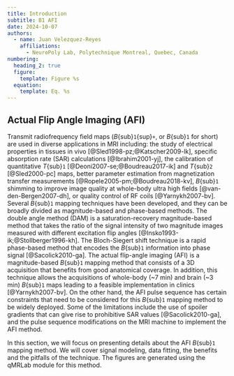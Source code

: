 ```yaml
---
title: Introduction
subtitle: B1 AFI
date: 2024-10-07
authors:
  - name: Juan Velezquez-Reyes
    affiliations:
      - NeuroPoly Lab, Polytechnique Montreal, Quebec, Canada
numbering:
  heading_2: true
  figure:
    template: Figure %s
  equation:
    template: Eq. %s
---
```


## Actual Flip Angle Imaging (AFI)

Transmit radiofrequency field maps (_B_{sub}`1`{sup}`+`, or _B_{sub}`1` for short) are used in diverse applications in MRI including: the study of electrical properties in tissues in vivo [@Sled1998-pz;@Katscher2009-lk], specific absorption rate (SAR) calculations [@Ibrahim2001-yj], the calibration of quantitative _T_{sub}`1` [@Deoni2007-se;@Boudreau2017-ik] and _T_{sub}`2` [@Sled2000-pc] maps, better parameter estimation from magnetization transfer measurements [@Ropele2005-pm;@Boudreau2018-kv], _B_{sub}`1` shimming to improve image quality at whole-body ultra high fields [@van-den-Bergen2007-dh], or quality control of RF coils [@Yarnykh2007-bv]. Several _B_{sub}`1` mapping techniques have been developed, and they can be broadly divided as magnitude-based and phase-based methods. The double angle method (DAM) is a saturation-recovery magnitude-based method that takes the ratio of the signal intensity of two magnitude images measured with different excitation flip angles [@Insko1993-ik;@Stollberger1996-kh]. The Bloch-Siegert shift technique is a rapid phase-based method that encodes the _B_{sub}`1` information into phase signal [@Sacolick2010-ga]. The actual flip-angle imaging (AFI) is a magnitude-based _B_{sub}`1` mapping method that consists of a 3D acquisition that benefits from good anatomical coverage. In addition, this technique allows the acquisitions of whole-body (~7 min) and brain (~3 min) _B_{sub}`1` maps leading to a feasible implementation in clinics [@Yarnykh2007-bv]. On the other hand, the AFI pulse sequence has certain constraints that need to be considered for this _B_{sub}`1` mapping method to be widely deployed. Some of the limitations include the use of spoiler gradients that can give rise to prohibitive SAR values [@Sacolick2010-ga], and the pulse sequence modifications on the MRI machine to implement the AFI method.

In this section, we will focus on presenting details about the AFI _B_{sub}`1` mapping method. We will cover signal modeling, data fitting, the benefits and the pitfalls of the technique. The figures are generated using the qMRLab module for this method.